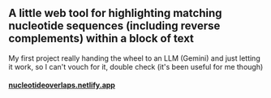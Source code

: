 ## A little web tool for highlighting matching nucleotide sequences (including reverse complements) within a block of text
My first project really handing the wheel to an LLM (Gemini) and just letting it work, so I can't vouch for it, double check (it's been useful for me though)
#### [nucleotideoverlaps.netlify.app](https://nucleotideoverlaps.netlify.app/)